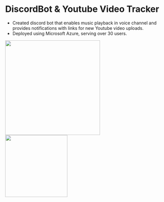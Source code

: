 # DiscordBot & Youtube Video Tracker
- Created discord bot that enables music playback in voice channel and provides notifications with links for new Youtube video uploads.
- Deployed using Microsoft Azure, serving over 30 users. 

<p float = "left">
  <img src="https://github.com/hjr0225/DiscordBot/assets/127460420/2d12217c-6b52-411e-a73f-52d222988bd8" width="305">
  <img src="https://github.com/hjr0225/DiscordBot/assets/127460420/09307043-02cd-4636-b3cd-c1772cca14f1" width="200">
</p>
